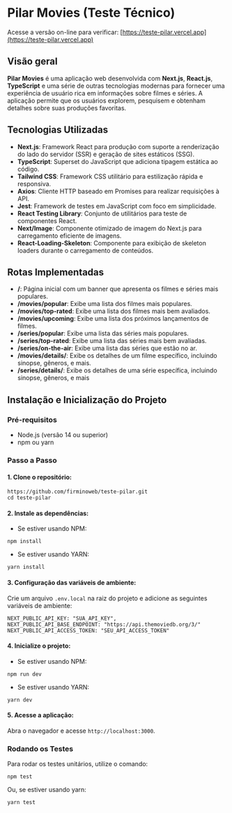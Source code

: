 # Pilar Movies (Teste Técnico)

Acesse a versão on-line para verificar: [https://teste-pilar.vercel.app](https://teste-pilar.vercel.app)
## Visão geral
**Pilar Movies** é uma aplicação web desenvolvida com **Next.js**, **React.js**, **TypeScript** e uma série de outras tecnologias modernas para fornecer uma experiência de usuário rica em informações sobre filmes e séries. A aplicação permite que os usuários explorem, pesquisem e obtenham detalhes sobre suas produções favoritas.

## Tecnologias Utilizadas
* **Next.js**: Framework React para produção com suporte a renderização do lado do servidor (SSR) e geração de sites estáticos (SSG).
* **TypeScript**: Superset do JavaScript que adiciona tipagem estática ao código.
* **Tailwind CSS**: Framework CSS utilitário para estilização rápida e responsiva.
* **Axios**: Cliente HTTP baseado em Promises para realizar requisições à API.
* **Jest**: Framework de testes em JavaScript com foco em simplicidade.
* **React Testing Library**: Conjunto de utilitários para teste de componentes React.
* **Next/Image**: Componente otimizado de imagem do Next.js para carregamento eficiente de imagens.
* **React-Loading-Skeleton**: Componente para exibição de skeleton loaders durante o carregamento de conteúdos.

## Rotas Implementadas
* **/**: Página inicial com um banner que apresenta os filmes e séries mais populares.
* **/movies/popular**: Exibe uma lista dos filmes mais populares.
* **/movies/top-rated**: Exibe uma lista dos filmes mais bem avaliados.
* **/movies/upcoming**: Exibe uma lista dos próximos lançamentos de filmes.
* **/series/popular**: Exibe uma lista das séries mais populares.
* **/series/top-rated**: Exibe uma lista das séries mais bem avaliadas.
* **/series/on-the-air**: Exibe uma lista das séries que estão no ar.
* **/movies/details/**: Exibe os detalhes de um filme específico, incluindo sinopse, gêneros, e mais.
* **/series/details/**: Exibe os detalhes de uma série específica, incluindo sinopse, gêneros, e mais

## Instalação e Inicialização do Projeto

### Pré-requisitos
* Node.js (versão 14 ou superior)
* npm ou yarn

### Passo a Passo

#### 1. Clone o repositório:
```
https://github.com/firminoweb/teste-pilar.git
cd teste-pilar
```

#### 2. Instale as dependências:
- Se estiver usando NPM:
```
npm install
```

- Se estiver usando YARN:
```
yarn install
```

#### 3. Configuração das variáveis de ambiente:
Crie um arquivo `.env.local` na raiz do projeto e adicione as seguintes variáveis de ambiente:

```
NEXT_PUBLIC_API_KEY: "SUA_API_KEY",
NEXT_PUBLIC_API_BASE_ENDPOINT: "https://api.themoviedb.org/3/"
NEXT_PUBLIC_API_ACCESS_TOKEN: "SEU_API_ACCESS_TOKEN"
```

#### 4. Inicialize o projeto:
- Se estiver usando NPM:
```
npm run dev
```

- Se estiver usando YARN:
```
yarn dev
```

#### 5. Acesse a aplicação:
Abra o navegador e acesse `http://localhost:3000`.

### Rodando os Testes
Para rodar os testes unitários, utilize o comando:
```
npm test
```

Ou, se estiver usando yarn:
```
yarn test
```

